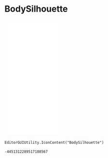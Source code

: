 # BodySilhouette
![](/img/BodySilhouette.png)

``` CSharp
EditorGUIUtility.IconContent("BodySilhouette")
```
```
-4451312289517108567
```
